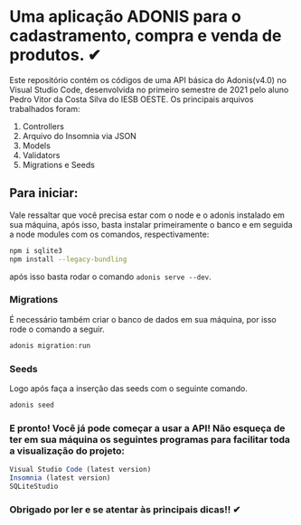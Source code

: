 # Uma aplicação ADONIS para o cadastramento, compra e venda de produtos. ✔

Este repositório contém os códigos de uma API básica do Adonis(v4.0) no Visual Studio Code, desenvolvida no primeiro semestre de 2021 pelo aluno Pedro Vitor da Costa Silva do IESB OESTE. Os principais arquivos trabalhados foram:

1. Controllers
2. Arquivo do Insomnia via JSON
3. Models
4. Validators
5. Migrations e Seeds

## Para iniciar:

Vale ressaltar que você precisa estar com o node e o adonis instalado em sua máquina, após isso, basta instalar primeiramente o banco e em seguida a node modules com os comandos, respectivamente:

```bash
npm i sqlite3
npm install --legacy-bundling
```

após isso basta rodar o comando `adonis serve --dev`.


### Migrations

É necessário também criar o banco de dados em sua máquina, por isso rode o comando a seguir.

```js
adonis migration:run
```
### Seeds

Logo após faça a inserção das seeds com o seguinte comando.

```js
adonis seed
```
### E pronto! Você já pode começar a usar a API! Não esqueça de ter em sua máquina os seguintes programas para facilitar toda a visualização do projeto:

```js
Visual Studio Code (latest version)
Insomnia (latest version)
SQLiteStudio
```
### Obrigado por ler e se atentar às principais dicas!! ✔
